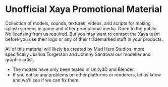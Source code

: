 # Unofficial Xaya Promotional Material
Collection of models, sounds, textures, videos, and scripts for making splash screens in game and other promotional media. Open to the public. No licensing from us required. But you may want to contact the Xaya team before you use their logo or any of their trademarked stuff in your products.

All of this material will likely be created by Mud Hero Studios, more specifically Joshua Torgerson and Johnny Sandoval our modeller and graphic artist. 

- The models have only been tested in Unity3D and Blender. 
- If you notice any problems on other platforms or renderers, let us know and we'll see if we can fix them. 
